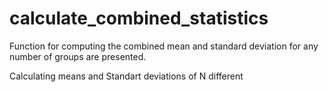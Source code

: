 # calculate_combined_statistics
Function for  computing the  combined  mean  and standard deviation for any number of groups are presented.

Calculating means and Standart deviations of N different 
